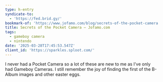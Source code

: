 ```yaml
---
type: h-entry
syndicate-to:
  - 'https://fed.brid.gy/'
bookmark-of: 'https://www.jofamo.com/blog/secrets-of-the-pocket-camera'
title: Secrets of the Pocket Camera — Jofamo.com
tags:
  - gameboy camera
  - nintendo
date: '2025-03-28T17:45:53.547Z'
client_id: 'https://sparkles.sploot.com/'
---
```

I never had a Pocket Camera so a lot of these are new to me as I've only had Gameboy Cameras. I still remember the joy of finding the first of the B-Album images and other easter eggs.
